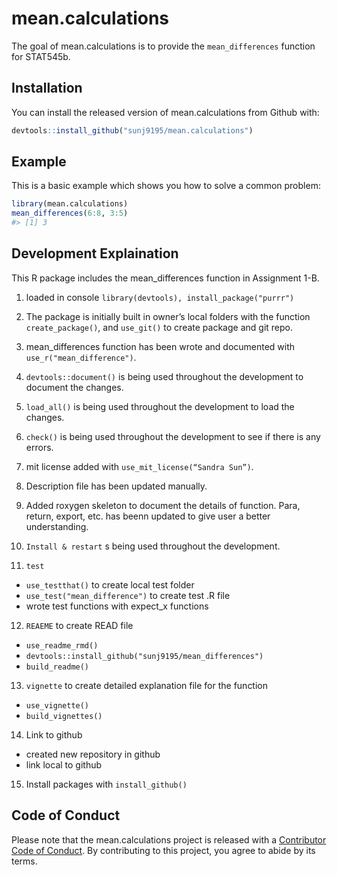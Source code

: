 
<!-- README.md is generated from README.Rmd. Please edit that file -->

# mean.calculations

<!-- badges: start -->

<!-- badges: end -->

The goal of mean.calculations is to provide the `mean_differences`
function for STAT545b.

## Installation

You can install the released version of mean.calculations from Github
with:

``` r
devtools::install_github("sunj9195/mean.calculations")
```

## Example

This is a basic example which shows you how to solve a common problem:

``` r
library(mean.calculations)
mean_differences(6:8, 3:5)
#> [1] 3
```

## Development Explaination

This R package includes the mean\_differences function in Assignment
1-B.

1.  loaded in console `library(devtools), install_package("purrr")`

2.  The package is initially built in owner’s local folders with the
    function `create_package()`, and `use_git()` to create package and
    git repo.

3.  mean\_differences function has been wrote and documented with
    `use_r("mean_difference")`.

4.  `devtools::document()` is being used throughout the development to
    document the changes.

5.  `load_all()` is being used throughout the development to load the
    changes.

6.  `check()` is being used throughout the development to see if there
    is any errors.

7.  mit license added with `use_mit_license(“Sandra Sun”)`.

8.  Description file has been updated manually.

9.  Added roxygen skeleton to document the details of function. Para,
    return, export, etc. has beenn updated to give user a better
    understanding.

10. `Install & restart` s being used throughout the development.

11. `test`

<!-- end list -->

  - `use_testthat()` to create local test folder
  - `use_test("mean_difference")` to create test .R file
  - wrote test functions with expect\_x functions

<!-- end list -->

12. `REAEME` to create READ file

<!-- end list -->

  - `use_readme_rmd()`
  - `devtools::install_github("sunj9195/mean_differences")`
  - `build_readme()`

<!-- end list -->

13. `vignette` to create detailed explanation file for the function

<!-- end list -->

  - `use_vignette()`
  - `build_vignettes()`

<!-- end list -->

14. Link to github

<!-- end list -->

  - created new repository in github
  - link local to github

<!-- end list -->

15. Install packages with `install_github()`

## Code of Conduct

Please note that the mean.calculations project is released with a
[Contributor Code of
Conduct](https://contributor-covenant.org/version/2/0/CODE_OF_CONDUCT.html).
By contributing to this project, you agree to abide by its terms.
